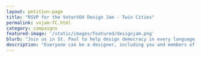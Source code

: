 ```yaml
---
layout: petition-page
title: "RSVP for the VoterVOX Design Jam - Twin Cities"
permalink: vvjam-TC.html
category: campaigns
featured-image: '/static/images/featured/designjam.png'
blurb: "Join us in St. Paul to help design democracy in every language."
description: "Everyone can be a designer, including you and members of your community! Join 18MR.org on Saturday, April 30 to design VoterVOX: democracy in every language."
---
```

<link href='https://actionnetwork.org/css/style-embed-whitelabel.css' rel='stylesheet' type='text/css' /><script>window.yepnope || document.write('<script src="https://actionnetwork.org/includes/js/yepnope154-min.js"><\/script>');</script><script src='https://actionnetwork.org/widgets/v2/event/votervox-design-jam-twin-cities?format=js&source=widget&style=full'></script><div id='can-event-area-votervox-design-jam-twin-cities' style='width: 100%'><!-- this div is the target for our HTML insertion --></div>
